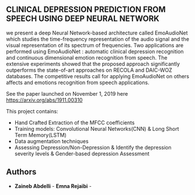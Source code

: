 ## CLINICAL DEPRESSION PREDICTION FROM SPEECH USING DEEP NEURAL NETWORK

we present a deep Neural Network-based architecture called EmoAudioNet which studies the time-frequency representation of the audio signal and the visual representation of its spectrum of frequencies. Two applications are performed using EmoAudioNet : automatic clinical depression recognition and continuous dimensional emotion recognition from speech. The extensive experiments showed that the proposed approach significantly outperforms the state-of-art approaches on RECOLA and DAIC-WOZ databases. The competitive results call for applying EmoAudioNet on others affects and emotions recognition from speech applications.
 
See the paper launched on November 1, 2019  here https://arxiv.org/abs/1911.00310

This project contains:
 * Hand Crafted Extraction of the MFCC coefficients
 * Training models: Convolutional Neural Networks(CNN) & Long Short Term Memory(LSTM)
 * Data augmentation techniques
 * Assessing Depression/Non-Depression & Identify the depression severity levels & Gender-based depression Assessment




## Authors

* **Zaineb Abdelli** - **Emna Rejaibi** - 
